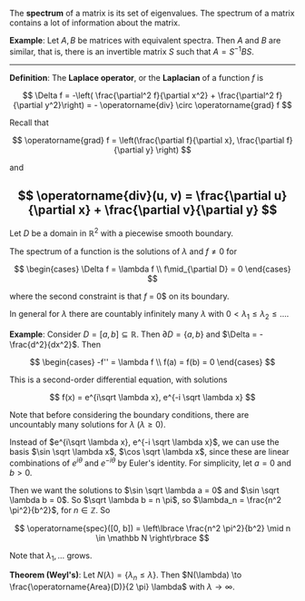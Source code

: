 The **spectrum** of a matrix is its set of eigenvalues. The spectrum of a matrix contains a lot of information about the matrix.

**Example**: Let $A, B$ be matrices with equivalent spectra. Then $A$ and $B$ are similar, that is, there is an invertible matrix $S$ such that $A = S^{-1}BS$.

---
**Definition**: The **Laplace operator**, or the **Laplacian** of a function $f$ is

$$
\Delta f = -\left( \frac{\partial^2 f}{\partial x^2} + \frac{\partial^2 f}{\partial y^2}\right) = - \operatorname{div} \circ \operatorname{grad} f
$$

Recall that

$$
\operatorname{grad} f = \left(\frac{\partial f}{\partial x}, \frac{\partial f}{\partial y} \right)
$$

and

$$
\operatorname{div}(u, v) = \frac{\partial u}{\partial x} + \frac{\partial v}{\partial y}
$$
---

Let $D$ be a domain in $\mathbb R^2$ with a piecewise smooth boundary.

The spectrum of a function is the solutions of $\lambda$ and $f \neq 0$ for

$$
\begin{cases}
\Delta f = \lambda f \\
f\mid_{\partial D} = 0
\end{cases}
$$

where the second constraint is that $f$ = 0$ on its boundary.

In general for $\lambda$ there are countably infinitely many $\lambda$ with $0 \lt \lambda_1 \leq \lambda_2 \leq \dots$.

**Example**: Consider $D = [a, b] \subseteq \mathbb R$. Then $\partial D = \lbrace a, b \rbrace$ and $\Delta = -\frac{d^2}{dx^2}$. Then

$$
\begin{cases}
-f'' = \lambda f \\
f(a) = f(b) = 0
\end{cases}
$$

This is a second-order differential equation, with solutions

$$
f(x) = e^{i\sqrt \lambda x}, e^{-i \sqrt \lambda x}
$$

Note that before considering the boundary conditions, there are uncountably many solutions for $\lambda$ ($\lambda \geq 0$). 

Instead of $e^{i\sqrt \lambda x}, e^{-i \sqrt \lambda x}$, we can use the basis $\sin \sqrt \lambda x$, $\cos \sqrt \lambda x$, since these are linear combinations of $e^{i\theta}$ and $e^{-i \theta}$ by Euler's identity. For simplicity, let $a = 0$ and $b \gt 0$.

Then we want the solutions to $\sin \sqrt \lambda a = 0$ and $\sin \sqrt \lambda b = 0$. So $\sqrt \lambda b = n \pi$, so $\lambda_n = \frac{n^2 \pi^2}{b^2}$, for $n \in \mathbb Z$. So

$$
\operatorname{spec}([0, b]) = \left\lbrace \frac{n^2 \pi^2}{b^2} \mid n \in \mathbb N \right\rbrace
$$

Note that $\lambda_1, \dots$ grows.

**Theorem (Weyl's)**: Let $N(\lambda) = \lbrace \lambda_n \leq \lambda \rbrace$. Then $N(\lambda) \to \frac{\operatorname{Area}(D)}{2 \pi} \lambda$ with $\lambda \to \infty$. 